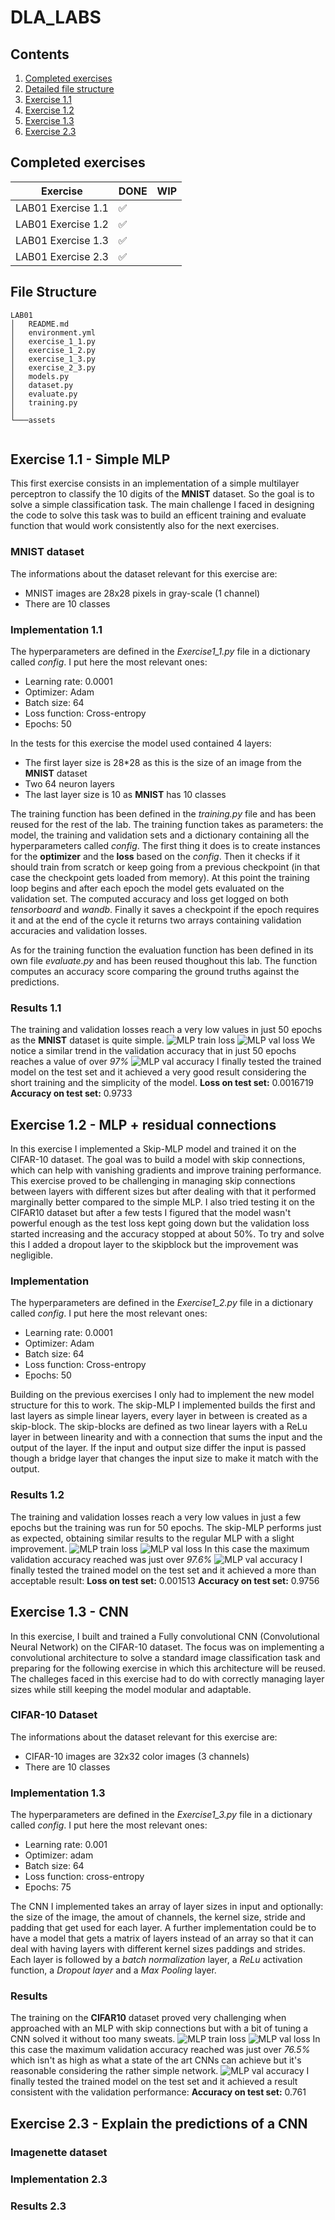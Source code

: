 # DLA_LABS

## Contents

1. [Completed exercises](#completed-exercises)
2. [Detailed file structure](#file-structure)
3. [Exercise 1.1](#exercise-11---simple-mlp)
4. [Exercise 1.2](#exercise-12---mlp--residual-connections)
5. [Exercise 1.3](#exercise-13---cnn)
6. [Exercise 2.3](#exercise-23---explain-the-predictions-of-a-cnn)

## Completed exercises

|  Exercise   | DONE  | WIP |
|-----|---|---|
| LAB01 Exercise 1.1 | ✅ | |
| LAB01 Exercise 1.2 | ✅ | |
| LAB01 Exercise 1.3 | ✅ | |
| LAB01 Exercise 2.3 | ✅ | |

## File Structure

```linux
LAB01
│   README.md
│   environment.yml
│   exercise_1_1.py
│   exercise_1_2.py
│   exercise_1_3.py
│   exercise_2_3.py
│   models.py
│   dataset.py
│   evaluate.py
│   training.py
│   
└───assets
 
 ```

## Exercise 1.1 - Simple MLP

This first exercise consists in an implementation of a simple multilayer perceptron to classify the 10 digits of the  **MNIST** dataset. So the goal is to solve a simple classification task. The main challenge I faced in designing the code to solve this task was to build an efficent training and evaluate function that would work consistently also for the next exercises.

### MNIST dataset

The informations about the dataset relevant for this exercise are:

- MNIST images are 28x28 pixels in gray-scale (1 channel)
- There are 10 classes

### Implementation 1.1

The hyperparameters are defined in the *Exercise1_1.py* file in a dictionary called *config*. I put here the most relevant ones:

- Learning rate: 0.0001
- Optimizer: Adam
- Batch size: 64
- Loss function: Cross-entropy
- Epochs: 50

In the tests for this exercise the model used contained 4 layers:

- The first layer size is 28*28 as this is the size of an image from the **MNIST** dataset
- Two 64 neuron layers
- The last layer size is 10 as **MNIST** has 10 classes

The training function has been defined in the *training.py* file and has been reused for the rest of the lab. The training function takes as parameters: the model, the training and validation sets and a dictionary containing all the hyperparameters called *config*.
The first thing it does is to create instances for the **optimizer** and the **loss** based on the *config*. Then it checks if it should train from scratch or keep going from a previous checkpoint (in that case the checkpoint gets loaded from memory). At this point the training loop begins and after each epoch the model gets evaluated on the validation set. The computed accuracy and loss get logged on both *tensorboard* and *wandb*. Finally it saves a checkpoint if the epoch requires it and at the end of the cycle it returns two arrays containing validation accuracies and validation losses.

As for the training function the evaluation function has been defined in its own file *evaluate.py* and has been reused thoughout this lab. The function computes an accuracy score comparing the ground truths against the predictions.

### Results 1.1

The training and validation losses reach a very low values in just 50 epochs as the **MNIST** dataset is quite simple.
![MLP train loss](assets/LAB01_1_1_train_loss.png)
![MLP val loss](assets/LAB01_1_1_val_loss.png)
We notice a similar trend in the validation accuracy that in just 50 epochs reaches a value of over *97%*
![MLP val accuracy](assets/LAB01_1_1_val_acc.png)
I finally tested the trained model on the test set and it achieved a very good result considering the short training and the simplicity of the model.
**Loss on test set:** 0.0016719
**Accuracy on test set:** 0.9733

## Exercise 1.2 - MLP + residual connections

In this exercise I implemented a Skip-MLP model and trained it on the CIFAR-10 dataset. The goal was to build a model with skip connections, which can help with vanishing gradients and improve training performance. This exercise proved to be challenging in managing skip connections between layers with different sizes but after dealing with that it performed marginally better compared to the simple MLP. I also tried testing it on the CIFAR10 dataset but after a few tests I figured that the model wasn't powerful enough as the test loss kept going down but the validation loss started increasing and the accuracy stopped at about 50%. To try and solve this I added a dropout layer to the skipblock but the improvement was negligible.

### Implementation

The hyperparameters are defined in the *Exercise1_2.py* file in a dictionary called *config*. I put here the most relevant ones:

- Learning rate: 0.0001
- Optimizer: Adam
- Batch size: 64
- Loss function: Cross-entropy
- Epochs: 50

Building on the previous exercises I only had to implement the new model structure for this to work. The skip-MLP I implemented builds the first and last layers as simple linear layers, every layer in between is created as a skip-block. The skip-blocks are defined as two linear layers with a ReLu layer in between linearity and with a connection that sums the input and the output of the layer. If the input and output size differ the input is passed though a bridge layer that changes the input size to make it match with the output.

### Results 1.2

The training and validation losses reach a very low values in just a few epochs but the training was run for 50 epochs. The skip-MLP performs just as expected, obtaining similar results to the regular MLP with a slight improvement.
![MLP train loss](assets/LAB01_1_2_train_loss.png)
![MLP val loss](assets/LAB01_1_2_val_loss.png)
In this case the maximum validation accuracy reached was just over *97.6%*
![MLP val accuracy](assets/LAB01_1_2_val_acc.png)
I finally tested the trained model on the test set and it achieved a more than acceptable result:
**Loss on test set:** 0.001513
**Accuracy on test set:** 0.9756

## Exercise 1.3 - CNN

In this exercise, I built and trained a Fully convolutional CNN (Convolutional Neural Network) on the CIFAR-10 dataset. The focus was on implementing a convolutional architecture to solve a standard image classification task and preparing for the following exercise in which this architecture will be reused. The challeges faced in this exercise had to do with correctly managing layer sizes while still keeping the model modular and adaptable.

### CIFAR-10 Dataset

The informations about the dataset relevant for this exercise are:

- CIFAR-10 images are 32x32 color images (3 channels)
- There are 10 classes

### Implementation 1.3

The hyperparameters are defined in the *Exercise1_3.py* file in a dictionary called *config*. I put here the most relevant ones:

- Learning rate: 0.001
- Optimizer: adam
- Batch size: 64
- Loss function: cross-entropy
- Epochs: 75

The CNN I implemented takes an array of layer sizes in input and optionally: the size of the image, the amout of channels, the kernel size, stride and padding that get used for each layer. A further implementation could be to have a model that gets a matrix of layers instead of an array so that it can deal with having layers with different kernel sizes paddings and strides.
Each layer is followed by a *batch normalization* layer, a *ReLu* activation function, a *Dropout layer* and a *Max Pooling* layer.

### Results

The training on the **CIFAR10** dataset proved very challenging when approached with an MLP with skip connections but with a bit of tuning a CNN solved it without too many sweats.
![MLP train loss](assets/LAB01_1_3_train_loss.png)
![MLP val loss](assets/LAB01_1_3_val_loss.png)
In this case the maximum validation accuracy reached was just over *76.5%* which isn't as high as what a state of the art CNNs can achieve but it's reasonable considering the rather simple network.
![MLP val accuracy](assets/LAB01_1_3_val_acc.png)
I finally tested the trained model on the test set and it achieved a result consistent with the validation performance:
**Accuracy on test set:** 0.761

## Exercise 2.3 - Explain the predictions of a CNN

### Imagenette dataset

### Implementation 2.3

### Results 2.3
